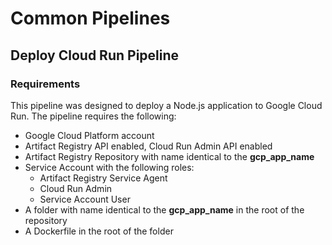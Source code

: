 # Common Pipelines

## Deploy Cloud Run Pipeline

### Requirements

This pipeline was designed to deploy a Node.js application to Google Cloud Run. The pipeline requires the following:

- Google Cloud Platform account
- Artifact Registry API enabled, Cloud Run Admin API enabled
- Artifact Registry Repository with name identical to the **gcp_app_name**
- Service Account with the following roles:
  - Artifact Registry Service Agent
  - Cloud Run Admin
  - Service Account User
- A folder with name identical to the **gcp_app_name** in the root of the repository
- A Dockerfile in the root of the folder